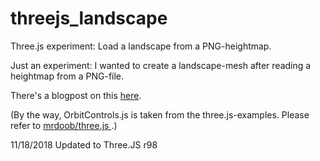 threejs_landscape
=================

Three.js experiment: Load a landscape from a PNG-heightmap.

Just an experiment: I wanted to create a landscape-mesh after reading a heightmap from a PNG-file. 

There's a blogpost on this [here](http://lukaszielinski.de/blog/posts/2014/11/07/webgl-creating-a-landscape-mesh-with-three-dot-js-using-a-png-heightmap/ "Blogpost three js landscape").

(By the way, OrbitControls.js is taken from the three.js-examples. Please refer to [mrdoob/three.js ](https://github.com/mrdoob/three.js/ "Three.js repo").)

11/18/2018 Updated to Three.JS r98
